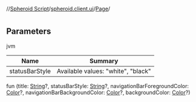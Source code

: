 //[Spheroid Script](../../index.md)/[spheroid.client.ui](../index.md)/[Page](index.md)/[<init>](-init-.md)



# <init>  
 


## Parameters  
  
jvm  
  
|  Name|  Summary| 
|---|---|
| statusBarStyle| Available values: "white", "black"
  
  
fun [<init>](-init-.md)(title: [String](../../spheroid/-string/index.md)?, statusBarStyle: [String](../../spheroid/-string/index.md)?, navigationBarForegroundColor: [Color](../-color/index.md)?, navigationBarBackgroundColor: [Color](../-color/index.md)?, backgroundColor: [Color](../-color/index.md)?)  



